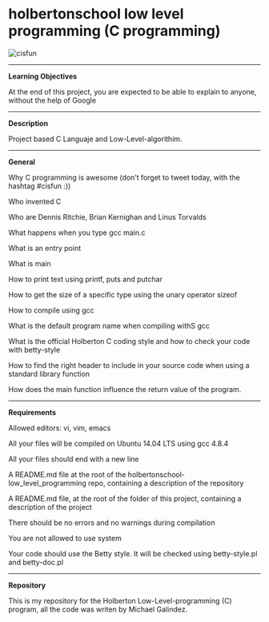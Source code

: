 # holbertonschool low level programming (C programming)
![cisfun](https://user-images.githubusercontent.com/60362631/76330135-789a3580-62bb-11ea-9385-9c5e2470d5f7.jpg)
___
**Learning Objectives**

At the end of this project, you are expected to be able to explain to anyone, without the help of Google
___
**Description**

Project based C Languaje and Low-Level-algorithim.
___
**General**

Why C programming is awesome (don’t forget to tweet today, with the hashtag #cisfun :))

Who invented C

Who are Dennis Ritchie, Brian Kernighan and Linus Torvalds

What happens when you type gcc main.c

What is an entry point

What is main

How to print text using printf, puts and putchar

How to get the size of a specific type using the unary operator sizeof

How to compile using gcc

What is the default program name when compiling withS gcc

What is the official Holberton C coding style and how to check your code with betty-style

How to find the right header to include in your source code when using a standard library function

How does the main function influence the return value of the program.
___
**Requirements**

Allowed editors: vi, vim, emacs

All your files will be compiled on Ubuntu 14.04 LTS using gcc 4.8.4

All your files should end with a new line

A README.md file at the root of the holbertonschool-low_level_programming repo, containing a description of the repository

A README.md file, at the root of the folder of this project, containing a description of the project

There should be no errors and no warnings during compilation

You are not allowed to use system

Your code should use the Betty style. It will be checked using betty-style.pl and betty-doc.pl
___
**Repository**

This is my repository for the Holberton Low-Level-programming (C) program, all the code was writen by Michael Galindez.
